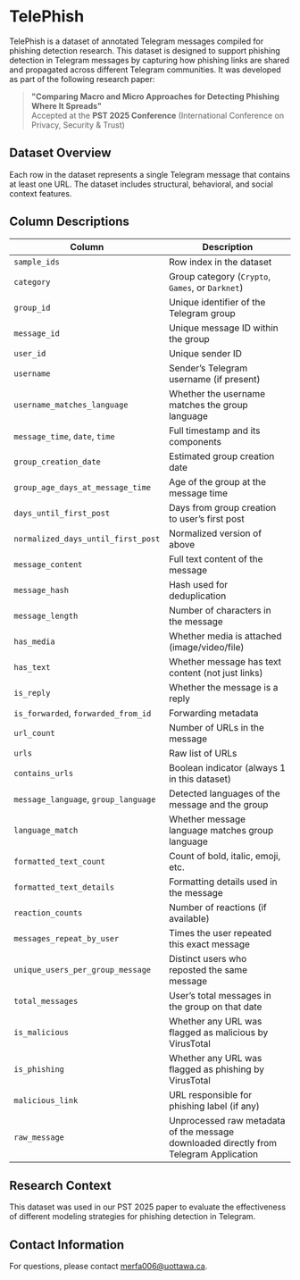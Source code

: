 
# TelePhish

TelePhish is a dataset of annotated Telegram messages compiled for phishing detection research. This dataset is designed to support phishing detection in Telegram messages by capturing how phishing links are shared and propagated across different Telegram communities. It was developed as part of the following research paper:

> **"Comparing Macro and Micro Approaches for Detecting Phishing Where It Spreads"**  
> Accepted at the **PST 2025 Conference** (International Conference on Privacy, Security & Trust)



## Dataset Overview

Each row in the dataset represents a single Telegram message that contains at least one URL. The dataset includes structural, behavioral, and social context features.


## Column Descriptions

| Column | Description |
|--------|-------------|
| `sample_ids` | Row index in the dataset |
| `category` | Group category (`Crypto`, `Games`, or `Darknet`) |
| `group_id` | Unique identifier of the Telegram group |
| `message_id` | Unique message ID within the group |
| `user_id` | Unique sender ID |
| `username` | Sender’s Telegram username (if present) |
| `username_matches_language` | Whether the username matches the group language|
| `message_time`, `date`, `time` | Full timestamp and its components |
| `group_creation_date` | Estimated group creation date |
| `group_age_days_at_message_time` | Age of the group at the message time |
| `days_until_first_post` | Days from group creation to user’s first post |
| `normalized_days_until_first_post` | Normalized version of above |
| `message_content` | Full text content of the message |
| `message_hash` | Hash used for deduplication |
| `message_length` | Number of characters in the message |
| `has_media` | Whether media is attached (image/video/file) |
| `has_text` | Whether message has text content (not just links) |
| `is_reply` | Whether the message is a reply |
| `is_forwarded`, `forwarded_from_id` | Forwarding metadata |
| `url_count` | Number of URLs in the message |
| `urls` | Raw list of URLs |
| `contains_urls` | Boolean indicator (always 1 in this dataset) |
| `message_language`, `group_language` | Detected languages of the message and the group |
| `language_match` | Whether message language matches group language |=
| `formatted_text_count` | Count of bold, italic, emoji, etc. |
| `formatted_text_details` | Formatting details used in the message |
| `reaction_counts` | Number of reactions (if available) |
| `messages_repeat_by_user` | Times the user repeated this exact message |
| `unique_users_per_group_message` | Distinct users who reposted the same message |
| `total_messages` | User’s total messages in the group on that date |=
| `is_malicious` | Whether any URL was flagged as malicious by VirusTotal |
| `is_phishing` | Whether any URL was flagged as phishing by VirusTotal |
| `malicious_link` | URL responsible for phishing label (if any) |
| `raw_message` | Unprocessed raw metadata of the message downloaded directly from Telegram Application |


## Research Context

This dataset was used in our PST 2025 paper to evaluate the effectiveness of different modeling strategies for phishing detection in Telegram.


## Contact Information

For questions, please contact [merfa006@uottawa.ca](mailto:merfa006@uottawa.ca).


